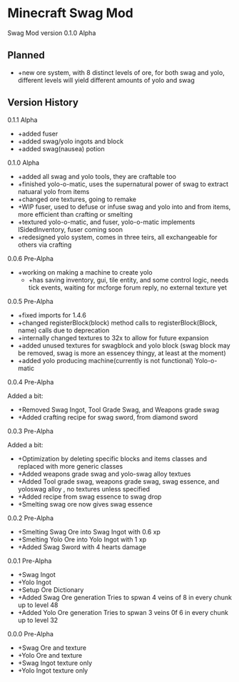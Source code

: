 Minecraft Swag Mod
================

Swag Mod version 0.1.0 Alpha

Planned
---------------
- +new ore system, with 8 distinct levels of ore, for both swag and yolo, different levels will yield different amounts of yolo and swag

Version History
---------------
0.1.1 Alpha 

- +added fuser
- +added swag/yolo ingots and block
- +added swag(nausea) potion

0.1.0 Alpha

- +added all swag and yolo tools, they are craftable too
- +finished yolo-o-matic, uses the supernatural power of swag to extract natuaral yolo from items
- +changed ore textures, going to remake
- +WIP fuser, used to defuse or infuse swag and yolo into and from items, more efficient than crafting or smelting
- +textured yolo-o-matic, and fuser, yolo-o-matic implements ISidedInventory, fuser coming soon
- +redesigned yolo system, comes in three teirs, all exchangeable for others via crafting

0.0.6 Pre-Alpha

- +working on making a machine to create yolo
    - +has saving inventory, gui, tile entity, and some control logic, needs tick events, waiting for mcforge forum reply, no external texture yet

0.0.5 Pre-Alpha
- +fixed imports for 1.4.6
- +changed registerBlock(block) method calls to registerBlock(Block, name) calls due to deprecation
- +internally changed textures to 32x to allow for future expansion
- +added unused textures for swagblock and yolo block (swag block may be removed, swag is more an essencey thingy, at least at the moment)
- +added yolo producing machine(currently is not functional) Yolo-o-matic

0.0.4 Pre-Alpha

Added a bit:
- +Removed Swag Ingot, Tool Grade Swag, and Weapons grade swag
- +Added crafting recipe for swag sword, from diamond sword

0.0.3 Pre-Alpha

Added a bit:
- +Optimization by deleting specific blocks and items classes and replaced with more generic classes
- +Added weapons grade swag and yolo-swag alloy textues
- +Added Tool grade swag, weapons grade swag, swag essence, and yoloswag alloy , no textures unless specified
- +Added recipe from swag essence to swag drop
- +Smelting swag ore now gives swag essence

0.0.2 Pre-Alpha

- +Smelting Swag Ore into Swag Ingot with 0.6 xp
- +Smelting Yolo Ore into Yolo Ingot with 1 xp
- +Added Swag Sword with 4 hearts damage

0.0.1 Pre-Alpha

- +Swag Ingot
- +Yolo Ingot
- +Setup Ore Dictionary
- +Added Swag Ore generation
	Tries to spwan 4 veins of 8 in every chunk up to level 48
- +Added Yolo Ore generation
	Tries to spwan 3 veins 0f 6 in every chunk up to level 32

0.0.0 Pre-Alpha

- +Swag Ore and texture
- +Yolo Ore and texture
- +Swag Ingot texture only
- +Yolo Ingot texture only

